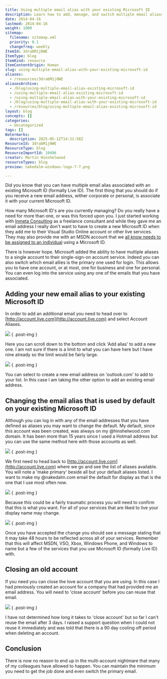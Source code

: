 ```yaml
---
title: Using multiple email alias with your existing Microsoft ID
description: Learn how to add, manage, and switch multiple email aliases on a single Microsoft ID, simplifying account access and reducing the need for multiple Microsoft accounts.
date: 2014-04-16
lastmod: 2014-04-16
weight: 1000
sitemap:
  filename: sitemap.xml
  priority: 0.1
  changefreq: weekly
ItemId: 3drabM1j0WE
ItemType: blog
ItemKind: resource
ItemContentOrigin: Human
slug: using-multiple-email-alias-with-your-existing-microsoft-id
aliases:
  - /resources/3drabM1j0WE
aliasesArchive:
  - /blog/using-multiple-email-alias-existing-microsoft-id
  - /using-multiple-email-alias-existing-microsoft-id
  - /using-multiple-email-alias-with-your-existing-microsoft-id
  - /blog/using-multiple-email-alias-with-your-existing-microsoft-id
  - /resources/blog/using-multiple-email-alias-existing-microsoft-id
layout: blog
concepts: []
categories:
  - Uncategorized
tags: []
Watermarks:
  description: 2025-05-12T14:21:58Z
ResourceId: 3drabM1j0WE
ResourceType: blog
ResourceImportId: 10496
creator: Martin Hinshelwood
resourceTypes: blog
preview: nakedalm-windows-logo-7-7.png

---
```

Did you know that you can have multiple email alias associated with an existing Microsoft ID (formally Live ID). The first thing that you should do if you receive a new email address, wither corporate or personal, is associate it with your current Microsoft ID.

How many Microsoft ID's are you currently managing? Do you really have a need for more than one, or was this forced upon you. I just started working with [Inmeta Consulting](http://inmeta.no) as a freelance consultant and while they gave me an email address I really don't want to have to create a new Microsoft ID when they add me to their Visual Studio Online account or other live services. They may also provide me with an MSDN account that we [all know needs to be assigned to an individual](http://nkdagility.com/do-you-want-visual-studio-ultimate-for-free-do-you-have-msdn/) using a Microsoft ID.

There is however hope. Microsoft added the ability to have multiple aliases to a single account to their single-sign-on account service. Indeed you can also switch which email allies is the primary one used for login. This allows you to have one account, or at most, one for business and one for personal. You can even log into the service using any one of the emails that you have associated.

## Adding your new email alias to your existing Microsoft ID

In order to add an additional email you need to head over to [http://account.live.com](http://account.live.com) and select Account Aliases.

![](images/041614_1219_Usingmultip1-1-1.png)
{ .post-img }

Here you can scroll down to the bottom and click 'Add alias' to add a new one. I am not sure if there is a limit to what you can have here but I have nine already so the limit would be fairly large.

![](images/041614_1219_Usingmultip2-2-2.png)
{ .post-img }

You can select to create a new email address on 'outlook.com' to add to your list. In this case I am taking the other option to add an existing email address.

## Changing the email alias that is used by default on your existing Microsoft ID

Although you can log in with any of the email addresses that you have defined as aliases you may want to change the default. My default, since this account was been created, was always on my @hinshelwood.com domain. It has been more than 15 years since I used a Hotmail address but you can use the same method here with those accounts as well.

![](images/041614_1219_Usingmultip3-3-3.png)
{ .post-img }

We first need to head back to [http://account.live.com](http://account.live.com) where we go and see the list of aliases available. You will note a 'make primary' beside all but your default aliases listed. I want to make my @nakedalm.com email the default for display as that is the one that I use most often now.

![](images/041614_1219_Usingmultip4-4-4.png)
{ .post-img }

Because this could be a fairly traumatic process you will need to confirm that this is what you want. For all of your services that are liked to live your display name may change.

![](images/041614_1219_Usingmultip5-5-5.png)
{ .post-img }

Once you have accepted the change you should see a message stating that it may take 48 hours to be reflected across all of your services. Remember that this will affect MSDN, VSO, Xbox, Windows Phone, and Windows to name but a few of the services that you use Microsoft ID (formally Live ID) with.

## Closing an old account

If you need you can close the love account that you are using. In this case I had previously created an account for a company that had provided me an email address. You will need to 'close account' before you can reuse that email.

![](images/041614_1219_Usingmultip6-6-6.png)
{ .post-img }

I have not determined how long it takes to 'close account' but so far I can't reuse the email after 3 days. I raised a support question when I could not reuse it immediately and was told that there is a 90 day cooling off period when deleting an account.

## Conclusion

There is now no reason to end up in the multi-account nightmare that many of my colleagues have allowed to happen. You can maintain the minimum you need to get the job done and even switch the primary email.
